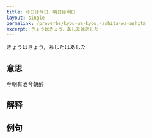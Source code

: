 ```yaml
---
title: 今日は今日，明日は明日
layout: single
permalink: /proverbs/kyou-wa-kyou,-ashita-wa-ashita
excerpt: きょうはきょう，あしたはあした
---
```


きょうはきょう，あしたはあした

## 意思

今朝有酒今朝醉

## 解释

## 例句

